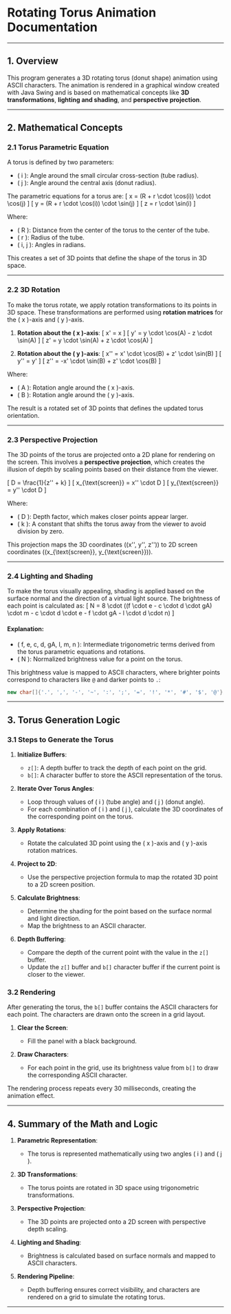 # **Rotating Torus Animation Documentation**

---

## **1. Overview**

This program generates a 3D rotating torus (donut shape) animation using ASCII characters. The animation is rendered in a graphical window created with Java Swing and is based on mathematical concepts like **3D transformations**, **lighting and shading**, and **perspective projection**.

---

## **2. Mathematical Concepts**

### **2.1 Torus Parametric Equation**
A torus is defined by two parameters:
- \( i \): Angle around the small circular cross-section (tube radius).
- \( j \): Angle around the central axis (donut radius).

The parametric equations for a torus are:
\[
x = (R + r \cdot \cos(i)) \cdot \cos(j)
\]
\[
y = (R + r \cdot \cos(i)) \cdot \sin(j)
\]
\[
z = r \cdot \sin(i)
\]

Where:
- \( R \): Distance from the center of the torus to the center of the tube.
- \( r \): Radius of the tube.
- \( i, j \): Angles in radians.

This creates a set of 3D points that define the shape of the torus in 3D space.

---

### **2.2 3D Rotation**
To make the torus rotate, we apply rotation transformations to its points in 3D space. These transformations are performed using **rotation matrices** for the \( x \)-axis and \( y \)-axis.

1. **Rotation about the \( x \)-axis**:
\[
x' = x
\]
\[
y' = y \cdot \cos(A) - z \cdot \sin(A)
\]
\[
z' = y \cdot \sin(A) + z \cdot \cos(A)
\]

2. **Rotation about the \( y \)-axis**:
\[
x'' = x' \cdot \cos(B) + z' \cdot \sin(B)
\]
\[
y'' = y'
\]
\[
z'' = -x' \cdot \sin(B) + z' \cdot \cos(B)
\]

Where:
- \( A \): Rotation angle around the \( x \)-axis.
- \( B \): Rotation angle around the \( y \)-axis.

The result is a rotated set of 3D points that defines the updated torus orientation.

---

### **2.3 Perspective Projection**
The 3D points of the torus are projected onto a 2D plane for rendering on the screen. This involves a **perspective projection**, which creates the illusion of depth by scaling points based on their distance from the viewer.

\[
D = \frac{1}{z'' + k}
\]
\[
x_{\text{screen}} = x'' \cdot D
\]
\[
y_{\text{screen}} = y'' \cdot D
\]

Where:
- \( D \): Depth factor, which makes closer points appear larger.
- \( k \): A constant that shifts the torus away from the viewer to avoid division by zero.

This projection maps the 3D coordinates \((x'', y'', z'')\) to 2D screen coordinates \((x_{\text{screen}}, y_{\text{screen}})\).

---

### **2.4 Lighting and Shading**
To make the torus visually appealing, shading is applied based on the surface normal and the direction of a virtual light source. The brightness of each point is calculated as:
\[
N = 8 \cdot ((f \cdot e - c \cdot d \cdot gA) \cdot m - c \cdot d \cdot e - f \cdot gA - l \cdot d \cdot n)
\]

#### Explanation:
- \( f, e, c, d, gA, l, m, n \): Intermediate trigonometric terms derived from the torus parametric equations and rotations.
- \( N \): Normalized brightness value for a point on the torus.

This brightness value is mapped to ASCII characters, where brighter points correspond to characters like `@` and darker points to `.`:
```java
new char[]{'.', ',', '-', '~', ':', ';', '=', '!', '*', '#', '$', '@'};
```

---

## **3. Torus Generation Logic**

### **3.1 Steps to Generate the Torus**
1. **Initialize Buffers**:
   - `z[]`: A depth buffer to track the depth of each point on the grid.
   - `b[]`: A character buffer to store the ASCII representation of the torus.

2. **Iterate Over Torus Angles**:
   - Loop through values of \( i \) (tube angle) and \( j \) (donut angle).
   - For each combination of \( i \) and \( j \), calculate the 3D coordinates of the corresponding point on the torus.

3. **Apply Rotations**:
   - Rotate the calculated 3D point using the \( x \)-axis and \( y \)-axis rotation matrices.

4. **Project to 2D**:
   - Use the perspective projection formula to map the rotated 3D point to a 2D screen position.

5. **Calculate Brightness**:
   - Determine the shading for the point based on the surface normal and light direction.
   - Map the brightness to an ASCII character.

6. **Depth Buffering**:
   - Compare the depth of the current point with the value in the `z[]` buffer.
   - Update the `z[]` buffer and `b[]` character buffer if the current point is closer to the viewer.

### **3.2 Rendering**
After generating the torus, the `b[]` buffer contains the ASCII characters for each point. The characters are drawn onto the screen in a grid layout.

1. **Clear the Screen**:
   - Fill the panel with a black background.

2. **Draw Characters**:
   - For each point in the grid, use its brightness value from `b[]` to draw the corresponding ASCII character.

The rendering process repeats every 30 milliseconds, creating the animation effect.

---

## **4. Summary of the Math and Logic**

1. **Parametric Representation**:
   - The torus is represented mathematically using two angles \( i \) and \( j \).

2. **3D Transformations**:
   - The torus points are rotated in 3D space using trigonometric transformations.

3. **Perspective Projection**:
   - The 3D points are projected onto a 2D screen with perspective depth scaling.

4. **Lighting and Shading**:
   - Brightness is calculated based on surface normals and mapped to ASCII characters.

5. **Rendering Pipeline**:
   - Depth buffering ensures correct visibility, and characters are rendered on a grid to simulate the rotating torus.

---

